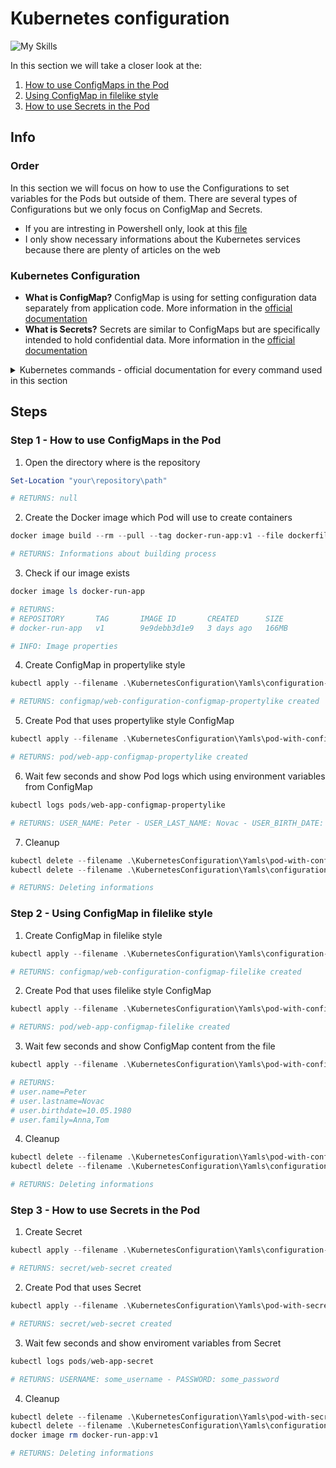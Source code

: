# Kubernetes configuration
![My Skills](https://skillicons.dev/icons?i=kubernetes,powershell,bash)

In this section we will take a closer look at the:
1. [How to use ConfigMaps in the Pod](#step-1---how-to-use-configmaps-in-the-pod)
2. [Using ConfigMap in filelike style](#step-2---using-configmap-in-filelike-style)
3. [How to use Secrets in the Pod](#step-3---how-to-use-secrets-in-the-pod)

## Info
### Order 

In this section we will focus on how to use the Configurations to set variables for the Pods but outside of them. There are several types of Configurations but we only focus on ConfigMap and Secrets. 
* If you are intresting in Powershell only, look at this [file](KubernetesConfiguration.ps1)
* I only show necessary informations about the Kubernetes services because there are plenty of articles on the web

### Kubernetes Configuration
* **What is ConfigMap?** ConfigMap is using for setting configuration data separately from application code. More information in the [official documentation](https://kubernetes.io/docs/concepts/configuration/configmap/)
* **What is Secrets?** Secrets are similar to ConfigMaps but are specifically intended to hold confidential data. More information in the [official documentation](https://kubernetes.io/docs/concepts/configuration/secret/)

<details>
<summary> Kubernetes commands - official documentation for every command used in this section </summary>

* [kubectl apply](https://kubernetes.io/docs/reference/kubectl/generated/kubectl_apply/)
* [kubectl get](https://kubernetes.io/docs/reference/kubectl/generated/kubectl_get/)
* [kubectl delete](https://kubernetes.io/docs/reference/kubectl/generated/kubectl_delete/)

</details>

## Steps

### Step 1 - How to use ConfigMaps in the Pod

1. Open the directory where is the repository

```powershell
Set-Location "your\repository\path"

# RETURNS: null
```

2. Create the Docker image which Pod will use to create containers

```powershell
docker image build --rm --pull --tag docker-run-app:v1 --file dockerfile .

# RETURNS: Informations about building process
```

3. Check if our image exists

```powershell
docker image ls docker-run-app

# RETURNS:
# REPOSITORY       TAG       IMAGE ID       CREATED      SIZE
# docker-run-app   v1        9e9debb3d1e9   3 days ago   166MB

# INFO: Image properties
```

4. Create ConfigMap in propertylike style
```powershell
kubectl apply --filename .\KubernetesConfiguration\Yamls\configuration-configmap-propertylike.yaml

# RETURNS: configmap/web-configuration-configmap-propertylike created
```

5. Create Pod that uses propertylike style ConfigMap
```powershell
kubectl apply --filename .\KubernetesConfiguration\Yamls\pod-with-configmap-propertylike.yaml

# RETURNS: pod/web-app-configmap-propertylike created
```

6. Wait few seconds and show Pod logs which using environment variables from ConfigMap
```powershell
kubectl logs pods/web-app-configmap-propertylike

# RETURNS: USER_NAME: Peter - USER_LAST_NAME: Novac - USER_BIRTH_DATE: 10.05.1980
```

7. Cleanup
```powershell
kubectl delete --filename .\KubernetesConfiguration\Yamls\pod-with-configmap-propertylike.yaml
kubectl delete --filename .\KubernetesConfiguration\Yamls\configuration-configmap-propertylike.yaml

# RETURNS: Deleting informations
```

### Step 2 - Using ConfigMap in filelike style

1. Create ConfigMap in filelike style 
```powershell
kubectl apply --filename .\KubernetesConfiguration\Yamls\configuration-configmap-filelike.yaml

# RETURNS: configmap/web-configuration-configmap-filelike created
```

2. Create Pod that uses filelike style ConfigMap
```powershell
kubectl apply --filename .\KubernetesConfiguration\Yamls\pod-with-configmap-filelike.yaml

# RETURNS: pod/web-app-configmap-filelike created
```

3. Wait few seconds and show ConfigMap content from the file
```powershell
kubectl apply --filename .\KubernetesConfiguration\Yamls\pod-with-configmap-filelike.yaml

# RETURNS: 
# user.name=Peter
# user.lastname=Novac
# user.birthdate=10.05.1980
# user.family=Anna,Tom
```

4. Cleanup
```powershell
kubectl delete --filename .\KubernetesConfiguration\Yamls\pod-with-configmap-filelike.yaml
kubectl delete --filename .\KubernetesConfiguration\Yamls\configuration-configmap-filelike.yaml

# RETURNS: Deleting informations
```

### Step 3 - How to use Secrets in the Pod
1. Create Secret
```powershell
kubectl apply --filename .\KubernetesConfiguration\Yamls\configuration-secret.yaml

# RETURNS: secret/web-secret created
```

2. Create Pod that uses Secret
```powershell
kubectl apply --filename .\KubernetesConfiguration\Yamls\pod-with-secret.yaml

# RETURNS: secret/web-secret created
```

3. Wait few seconds and show enviroment variables from Secret
```powershell
kubectl logs pods/web-app-secret

# RETURNS: USERNAME: some_username - PASSWORD: some_password
```

4. Cleanup
```powershell
kubectl delete --filename .\KubernetesConfiguration\Yamls\pod-with-secret.yaml
kubectl delete --filename .\KubernetesConfiguration\Yamls\configuration-secret.yaml
docker image rm docker-run-app:v1

# RETURNS: Deleting informations
```



